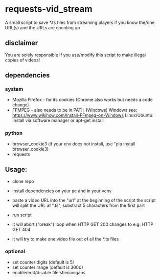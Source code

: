 # requests-vid_stream
A small script to save *.ts files from streaming players if you know the/one URL(s) and the URLs are counting up


## disclaimer
You are solely responsible if you use/modify this script to make illegal copies of videos! 


## dependencies
### system
- Mozilla Firefox - for its cookies (Chrome also works but needs a code change)
- FFMPEG - also needs to be in PATH (Windows)
Windows see: https://www.wikihow.com/Install-FFmpeg-on-Windows
Linux/Ubuntu: Install via software manager or apt-get install
### python
- browser_cookie3 (if your env does not install, use "pip install browser_cookie3)
- requests


## Usage:
- clone repo
- install dependencies on your pc and in your venv

- paste a video URL into the "url" at the beginning of the script
the script will split the URL at ".ts", substract 5 characters from the first part

- run script
-    it will abort ("break") loop when HTTP GET 200 changes to e.g. HTTP GET 404 
-    it will try to make one video file out of all the *.ts files

### optional
- set counter digits (default is 5)
- set counter range (default is 3000)
- enable/edit/disable file shenanigans



